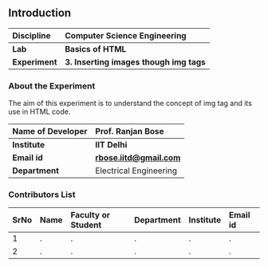 ## Introduction


<b>Discipline | <b>Computer Science Engineering
:--|:--|
<b> Lab | <b> Basics of HTML
<b> Experiment|     <b> 3. Inserting images though img tags



### About the Experiment 

The aim of this experiment is to understand the concept of img tag and its use in HTML code.

<b>Name of Developer | <b> Prof. Ranjan Bose
:--|:--|
<b> Institute | <b>  IIT Delhi
<b> Email id|     <b>  rbose.iitd@gmail.com
<b> Department |  Electrical Engineering

### Contributors List

SrNo | Name | Faculty or Student | Department| Institute | Email id
:--|:--|:--|:--|:--|:--|
1 | . | . | . | . | .
2 | . | . | . | . | .
